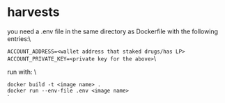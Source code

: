 # harvests
you need a .env file in the same directory as Dockerfile with the following entries:\

`ACCOUNT_ADDRESS=<wallet address that staked drugs/has LP>`\
`ACCOUNT_PRIVATE_KEY=<private key for the above>`\

run with:  \

`docker build -t <image name> .`  \
`docker run --env-file .env <image name>`  \
`
